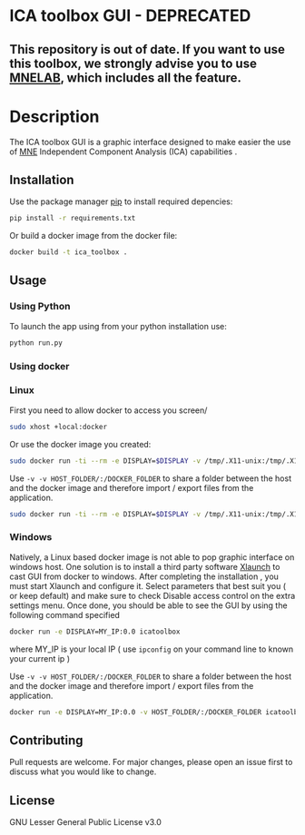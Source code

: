 # ICA toolbox GUI - DEPRECATED

## This repository is out of date. If you want to use this toolbox, we strongly advise you to use [MNELAB](https://github.com/fcbg-hnp/mnelab), which includes all the feature.

# Description

The  ICA toolbox GUI is a graphic interface designed to make easier the use of [MNE](https://martinos.org/mne/stable/index.html) Independent Component Analysis (ICA) capabilities .

## Installation

Use the package manager [pip](https://pip.pypa.io/en/stable/) to install required depencies:

```bash
pip install -r requirements.txt
```
Or  build a docker image from the docker file:

```bash
docker build -t ica_toolbox .
```

## Usage

### Using Python
To launch the app using from your python installation use:
```bash
python run.py
```
### Using docker

### Linux
First you need to allow docker to access you screen/
```bash
sudo xhost +local:docker
```

Or use the docker image you created:
```bash
sudo docker run -ti --rm -e DISPLAY=$DISPLAY -v /tmp/.X11-unix:/tmp/.X11-unix icatoolbox
```
Use  ``` -v -v HOST_FOLDER/:/DOCKER_FOLDER ``` to share a folder between the host and the docker image and therefore import / export files from the application.
```bash
sudo docker run -ti --rm -e DISPLAY=$DISPLAY -v /tmp/.X11-unix:/tmp/.X11-unix -v HOST_FOLDER/:/DOCKER_FOLDER icatoolbox
```

### Windows

Natively, a Linux based docker image is not able to pop graphic interface on windows host.
One solution is to install a third party software [Xlaunch](http://www.straightrunning.com/XmingNotes/)  to cast GUI from docker to windows.   After completing the installation , you must start Xlaunch and configure it. Select parameters that best suit you ( or keep default) and make sure to check Disable access control on the extra settings menu.
Once done, you should be able to see the GUI by using the following command specified
```bash
docker run -e DISPLAY=MY_IP:0.0 icatoolbox
```
where MY_IP is your local IP ( use ```ipconfig``` on your command line to known your current ip )

Use  ``` -v -v HOST_FOLDER/:/DOCKER_FOLDER ``` to share a folder between the host and the docker image and therefore import / export files from the application.
```bash
docker run -e DISPLAY=MY_IP:0.0 -v HOST_FOLDER/:/DOCKER_FOLDER icatoolbox
```

## Contributing
Pull requests are welcome. For major changes, please open an issue first to discuss what you would like to change.


## License
GNU Lesser General Public License v3.0
